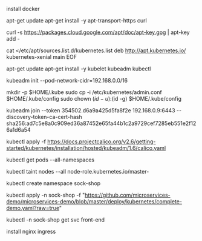 install docker

apt-get update
apt-get install -y apt-transport-https curl 

curl -s https://packages.cloud.google.com/apt/doc/apt-key.gpg | apt-key add -

cat <<EOF >/etc/apt/sources.list.d/kubernetes.list
deb http://apt.kubernetes.io/ kubernetes-xenial main
EOF

apt-get update
apt-get install -y kubelet kubeadm kubectl

kubeadm init --pod-network-cidr=192.168.0.0/16

mkdir -p $HOME/.kube
sudo cp -i /etc/kubernetes/admin.conf $HOME/.kube/config
sudo chown $(id -u):$(id -g) $HOME/.kube/config

kubeadm join --token 354502.d6a9a425d5fa8f2e 192.168.0.9:6443 --discovery-token-ca-cert-hash sha256:ad7c5e8a0c909ed36a87452e65fa44b1c2a9729cef7285eb551e2f126a1d6a54

kubectl apply -f https://docs.projectcalico.org/v2.6/getting-started/kubernetes/installation/hosted/kubeadm/1.6/calico.yaml

kubectl get pods --all-namespaces

kubectl taint nodes --all node-role.kubernetes.io/master-

kubectl create namespace sock-shop

kubectl apply -n sock-shop -f "https://github.com/microservices-demo/microservices-demo/blob/master/deploy/kubernetes/complete-demo.yaml?raw=true"

kubectl -n sock-shop get svc front-end


install nginx ingress
